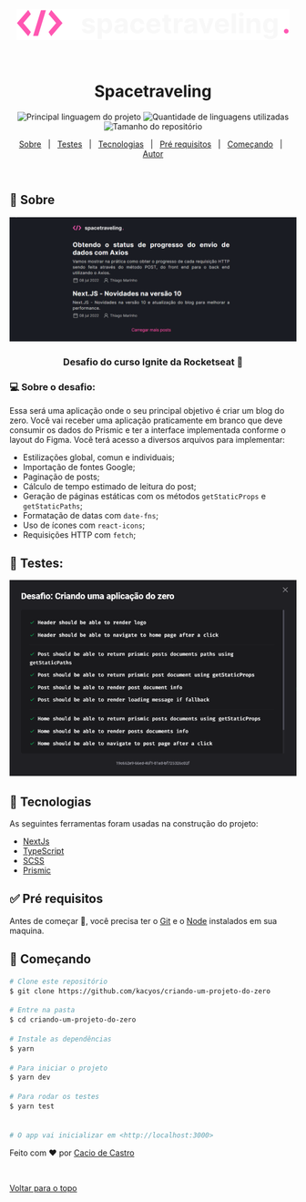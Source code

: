 <div align="center" id="top">
  <img src="./readme/logo.svg" alt="Spacetraveling" />

&#xa0;

  <!-- <a href="https://criandoumprojetodozero.netlify.com">Demo</a> -->
</div>

<h1 align="center">Spacetraveling</h1>

<p align="center">
  <img alt="Principal linguagem do projeto" src="https://img.shields.io/github/languages/top/kacyos/criando-um-projeto-do-zero?color=56BEB8">

  <img alt="Quantidade de linguagens utilizadas" src="https://img.shields.io/github/languages/count/kacyos/criando-um-projeto-do-zero?color=56BEB8">

  <img alt="Tamanho do repositório" src="https://img.shields.io/github/repo-size/kacyos/criando-um-projeto-do-zero?color=56BEB8">

  <!-- <img alt="Github issues" src="https://img.shields.io/github/issues/kacyos/criando-um-projeto-do-zero?color=56BEB8" /> -->

  <!-- <img alt="Github forks" src="https://img.shields.io/github/forks/kacyos/criando-um-projeto-do-zero?color=56BEB8" /> -->

  <!-- <img alt="Github stars" src="https://img.shields.io/github/stars/kacyos/criando-um-projeto-do-zero?color=56BEB8" /> -->
</p>

<!-- Status -->

<!-- <h4 align="center">
	🚧  Criando Um Projeto Do Zero 🚀 Em construção...  🚧
</h4>

<hr> -->

<p align="center">
  <a href="#dart-sobre">Sobre</a> &#xa0; | &#xa0;
  <a href="#-testes">Testes</a> &#xa0; | &#xa0;
  <a href="#rocket-tecnologias">Tecnologias</a> &#xa0; | &#xa0;
  <a href="#white_check_mark-pré-requisitos">Pré requisitos</a> &#xa0; | &#xa0;
  <a href="#checkered_flag-começando">Começando</a> &#xa0; | &#xa0;
  <a href="https://github.com/kacyos" target="_blank">Autor</a>
</p>

<br>

## :dart: Sobre

<div>
  <img src="./readme/cover.gif" alt="Spacetraveling" />
</div>

<h3 align="center">Desafio do curso Ignite da Rocketseat 🚀</h3>

<h3>💻 Sobre o desafio:</h3>

Essa será uma aplicação onde o seu principal objetivo é criar um blog do zero. Você vai receber uma aplicação praticamente em branco que deve consumir os dados do Prismic e ter a interface implementada conforme o layout do Figma. Você terá acesso a diversos arquivos para implementar:

- Estilizações global, comun e individuais;
- Importação de fontes Google;
- Paginação de posts;
- Cálculo de tempo estimado de leitura do post;
- Geração de páginas estáticas com os métodos `getStaticProps` e `getStaticPaths`;
- Formatação de datas com `date-fns`;
- Uso de ícones com `react-icons`;
- Requisições HTTP com `fetch`;

## 🧪 Testes:

<div>
  <img src="./readme/testes.png" alt="imagem dos testes" />
</div>

## :rocket: Tecnologias

As seguintes ferramentas foram usadas na construção do projeto:

- [NextJs](https://nextjs.org/)
- [TypeScript](https://www.typescriptlang.org/)
- [SCSS](https://sass-lang.com/)
- [Prismic](https://prismic.io/)

## :white_check_mark: Pré requisitos

Antes de começar :checkered_flag:, você precisa ter o [Git](https://git-scm.com) e o [Node](https://nodejs.org/en/) instalados em sua maquina.

## :checkered_flag: Começando

```bash
# Clone este repositório
$ git clone https://github.com/kacyos/criando-um-projeto-do-zero

# Entre na pasta
$ cd criando-um-projeto-do-zero

# Instale as dependências
$ yarn

# Para iniciar o projeto
$ yarn dev

# Para rodar os testes
$ yarn test


# O app vai inicializar em <http://localhost:3000>
```

Feito com :heart: por <a href="https://github.com/kacyos" target="_blank">Cacio de Castro</a>

&#xa0;

<a href="#top">Voltar para o topo</a>

